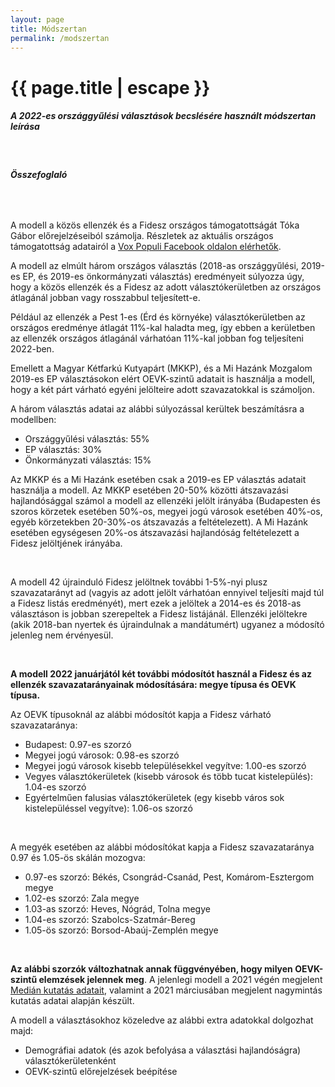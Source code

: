 ```yaml
---
layout: page
title: Módszertan
permalink: /modszertan
---
```


<h1 class="page-title">{{ page.title | escape }}</h1>
    
<div class="section">
    <div class="row">
          <div class="col s12">
		  <h5>A 2022-es országgyűlési választások becslésére használt módszertan leírása</h5> 

<br/>
<h6><strong>Összefoglaló</strong></h6>
<br/>

<p>A modell a közös ellenzék és a Fidesz országos támogatottságát Tóka Gábor előrejelzéseiból számolja. Részletek az aktuális országos támogatottság adatairól a <a href="https://www.facebook.com/valasztasi.kalauz">Vox Populi  Facebook oldalon elérhetők</a>.</p>
<p>A modell az elmúlt három országos választás (2018-as országgyűlési, 2019-es EP, és 2019-es önkormányzati választás) eredményeit súlyozza úgy, hogy a közös ellenzék és a Fidesz az adott választókerületben az országos átlagánál jobban vagy rosszabbul teljesített-e.</p>
<p>Például az ellenzék a Pest 1-es (Érd és környéke) választókerületben az országos eredménye átlagát 11%-kal haladta meg, így ebben a kerületben az ellenzék országos átlagánál várhatóan 11%-kal jobban fog teljesíteni 2022-ben.</p>
<p>Emellett a Magyar Kétfarkú Kutyapárt (MKKP), és a Mi Hazánk Mozgalom 2019-es EP választásokon elért OEVK-szintű adatait is használja a modell, hogy a két párt várható egyéni jelölteire adott szavazatokkal is számoljon.</p>
<p>A három választás adatai az alábbi súlyozással kerültek beszámításra a modellben:</p>
<ul>
<li>Országgyűlési választás: 55%</li>
<li>EP választás: 30%</li>
<li>Önkormányzati választás: 15%</li>
</ul>
<p>Az MKKP és a Mi Hazánk esetében csak a 2019-es EP választás adatait használja a modell. Az MKKP esetében 20-50% közötti átszavazási hajlandósággal számol a modell az ellenzéki jelölt irányába (Budapesten és szoros körzetek esetében 50%-os, megyei jogú városok esetében 40%-os, egyéb körzetekben 20-30%-os átszavazás a feltételezett). A Mi Hazánk esetében egységesen 20%-os átszavazási hajlandóság feltételezett a Fidesz jelöltjének irányába.</p>
<br/>
<p>A modell 42 újrainduló Fidesz jelöltnek további 1-5%-nyi plusz szavazatarányt ad (vagyis az adott jelölt várhatóan ennyivel teljesíti majd túl a Fidesz listás eredményét), mert ezek a jelöltek a 2014-es és 2018-as választáson is jobban szerepeltek a Fidesz listájánál. Ellenzéki jelöltekre (akik 2018-ban nyertek és újraindulnak a mandátumért) ugyanez a módosító jelenleg nem érvényesül.</p>
<br/>
<p><strong>A modell 2022 januárjától két további módosítót használ a Fidesz és az ellenzék szavazatarányainak módosítására: megye típusa és OEVK típusa.</strong></p>
<p>Az OEVK típusoknál az alábbi módosítót kapja a Fidesz várható szavazataránya:</p>
<ul>
<li>Budapest: 0.97-es szorzó</li>
<li>Megyei jogú városok: 0.98-es szorzó</li>
<li>Megyei jogú városok kisebb településekkel vegyítve: 1.00-es szorzó</li>
<li>Vegyes választókerületek (kisebb városok és több tucat kistelepülés): 1.04-es szorzó</li>
<li>Egyértelműen falusias választókerületek (egy kisebb város sok kistelepüléssel vegyítve): 1.06-os szorzó</li>
</ul>
<br/>
<p>A megyék esetében az alábbi módosítókat kapja a Fidesz szavazataránya 0.97 és 1.05-ös skálán mozogva:</p>
<ul>
<li>0.97-es szorzó: Békés, Csongrád-Csanád, Pest, Komárom-Esztergom megye</li>
<li>1.02-es szorzó: Zala megye</li>
<li>1.03-as szorzó: Heves, Nógrád, Tolna megye</li>
<li>1.04-es szorzó: Szabolcs-Szatmár-Bereg
<li>1.05-ös szorzó: Borsod-Abaúj-Zemplén megye
</ul>
<br/>
<p><strong>Az alábbi szorzók változhatnak annak függvényében, hogy milyen OEVK-szintű elemzések jelennek meg</strong>. A jelenlegi modell a 2021 végén megjelent <a href="https://hvg.hu/360/20211229_Median_Az_emberek_ketharmada_Orban_maradasara_szamit">Medián kutatás adatait</a>, valamint a 2021 márciusában megjelent nagymintás kutatás adatai alapján készült.</p>

<p>A modell a választásokhoz közeledve az alábbi extra adatokkal dolgozhat majd:</p>
<ul>
<li>Demográfiai adatok (és azok befolyása a választási hajlandóságra) választókerületenként</li>
<li>OEVK-szintű előrejelzések beépítése</li>
</ul>


    